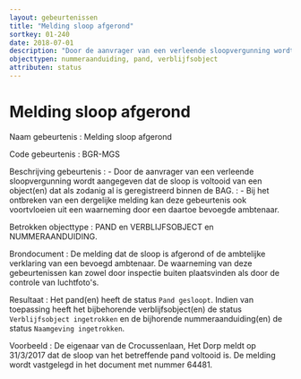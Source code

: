 ```yaml
---
layout: gebeurtenissen
title: "Melding sloop afgerond"
sortkey: 01-240
date: 2018-07-01
description: "Door de aanvrager van een verleende sloopvergunning wordt aangegeven dat de sloop is voltooid van een object dat als zodanig al is geregistreerd binnen de BAG. Bij het ontbreken van een dergelijke melding kan deze gebeurtenis ook voortvloeien uit een waarneming door een daartoe bevoegde ambtenaar."
objecttypen: nummeraanduiding, pand, verblijfsobject
attributen: status
---
```


# Melding sloop afgerond

Naam gebeurtenis
: Melding sloop afgerond

Code gebeurtenis
: BGR-MGS

Beschrijving gebeurtenis
: - Door de aanvrager van een verleende sloopvergunning wordt aangegeven dat de sloop is voltooid van een object(en) dat als zodanig al is geregistreerd binnen de BAG.
: - Bij het ontbreken van een dergelijke melding kan deze gebeurtenis ook voortvloeien uit een waarneming door een daartoe bevoegde ambtenaar.

Betrokken objecttype
: PAND en VERBLIJFSOBJECT en NUMMERAANDUIDING.

Brondocument
: De melding dat de sloop is afgerond of de ambtelijke verklaring van een bevoegd ambtenaar. De waarneming van deze gebeurtenissen kan zowel door inspectie buiten plaatsvinden als door de controle van luchtfoto's.

Resultaat
: Het pand(en) heeft de status `Pand gesloopt`. Indien van toepassing heeft het bijbehorende verblijfsobject(en) de status `Verblijfsobject ingetrokken` en de bijhorende nummeraanduiding(en) de status `Naamgeving ingetrokken`.

Voorbeeld
: De eigenaar van de Crocussenlaan, Het Dorp meldt op 31/3/2017 dat de sloop van het betreffende pand voltooid is. De melding wordt vastgelegd in het document met nummer 64481.
